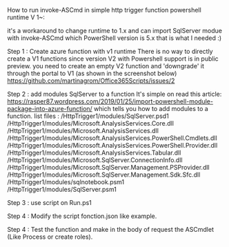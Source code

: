 How to run invoke-ASCmd in simple http trigger function powershell runtime V 1~:

it's a workaround to change runtime to 1.x and can import SqlServer modue with invoke-ASCmd which PowerShell version is 5.x that is what I needed :)

Step 1 : Create azure function with v1 runtime
There is no way to directly create a V1 functions since version V2 with Powershell support is in public preview. you need to create an empty V2 function and 'downgrade' it through the portal to V1 (as shown in the screenshot below) https://github.com/martinagrom/Office365Scripts/issues/2

Step 2 : add modules SqlServer to a function 
It's simple on read this article: https://rasper87.wordpress.com/2019/01/25/import-powershell-module-package-into-azure-function/ which tells you how to add modules to a function. list files : /HttpTrigger1/modules/SqlServer.psd1 /HttpTrigger1/modules/Microsoft.AnalysisServices.Core.dll /HttpTrigger1/modules/Microsoft.AnalysisServices.dll /HttpTrigger1/modules/Microsoft.AnalysisServices.PowerShell.Cmdlets.dll /HttpTrigger1/modules/Microsoft.AnalysisServices.PowerShell.Provider.dll /HttpTrigger1/modules/Microsoft.AnalysisServices.Tabular.dll /HttpTrigger1/modules/Microsoft.SqlServer.ConnectionInfo.dll /HttpTrigger1/modules/Microsoft.SqlServer.Management.PSProvider.dll /HttpTrigger1/modules/Microsoft.SqlServer.Management.Sdk.Sfc.dll /HttpTrigger1/modules/sqlnotebook.psm1 /HttpTrigger1/modules/SqlServer.psm1

Step 3 : use script on Run.ps1

Step 4 : Modify the script fonction.json like example.

Step 4 : Test the function and make in the body of request the ASCmdlet (Like Process or create roles).
